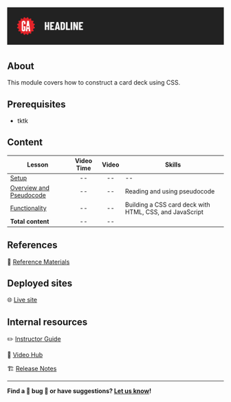 # ![CSS Card Deck](./assets/tktk-hero.png)

## About

This module covers how to construct a card deck using CSS.

## Prerequisites

- tktk

## Content

| Lesson | Video Time | Video | Skills |
| ------ |:----------:|:-----:| ------ |
| [Setup](./setup/README.md) | -- | -- | -- |
| [Overview and Pseudocode](./overview-and-pseudocode/README.md) | -- | -- | Reading and using pseudocode |
| [Functionality](./functionality/README.md) | -- | -- | Building a CSS card deck with HTML, CSS, and JavaScript |
| **Total content**                                        | -- | -- |                     |

## References

📖 [Reference Materials](./references/README.md)

## Deployed sites

🌐 [Live site](https://flippin-awesome.surge.sh/)

## Internal resources

✏️ [Instructor Guide](./internal-resources/instructor-guide.md)

🎥 [Video Hub](./internal-resources/video-guide.md)

🏗️ [Release Notes](./internal-resources/release-notes.md)

---

**Find a 👾 bug 👾 or have suggestions? [Let us know](https://git.generalassemb.ly/modular-curriculum-all-courses/universal-resources-internal/blob/main/module-feedback.md)!**
